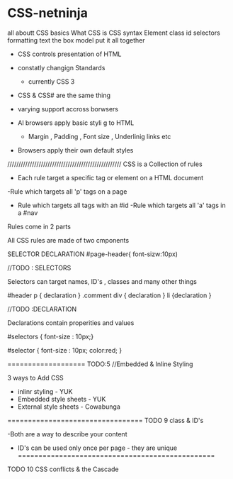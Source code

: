 # CSS-netninja
all aboutt CSS basics
What CSS is
CSS syntax
Element class id selectors
formatting text
the box model 
put it all together

 - CSS controls presentation of HTML
 - constatly changign Standards 
	- currently  CSS 3
 -  CSS & CSS# are the same thing
 - varying support accross borwsers

-  Al browsers apply basic styli g to HTML
  	- Margin , Padding , Font size , Underlinig links etc
- Browsers apply their own default styles

///////////////////////////////////////////////////
CSS is a Collection of rules
- Each rule target a specific tag or element on a HTML document

 -Rule which targets all 'p' tags on a page
 - Rule which targets all tags with an #id
 -Rule which targets all 'a' tags in a #nav


Rules come in 2 parts

All CSS rules are made of two cmponents

SELECTOR DECLARATION
#page-header{ font-sizw:10px)

//TODO : SELECTORS

Selectors can target names, ID's , classes and many other things

#header p { declaration }
.comment div { declaration }
li {declaration }


//TODO :DECLARATION

Declarations contain properities and values

#selectors { font-size : 10px;}

#selector 
{
font-size : 10px;
color:red;
}

===================
TODO:5 //Embedded & Inline Styling

3 ways to Add CSS
- inlinr styling - YUK
- Embedded style sheets - YUK
- External style sheets - Cowabunga



=================================
TODO 9
class & ID's

-Both are a way to describe your content
- ID's can be used only once per page - they are unique
================================================

TODO 10 CSS conflicts & the Cascade














